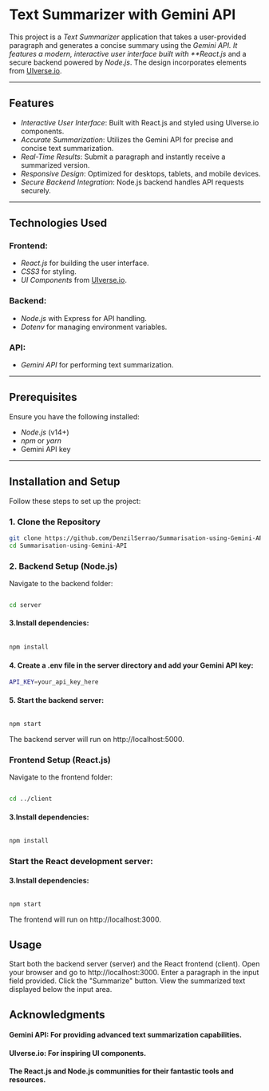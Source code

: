 # Text Summarizer with Gemini API

This project is a _Text Summarizer_ application that takes a user-provided paragraph and generates a concise summary using the _Gemini API. It features a modern, interactive user interface built with \*\*React.js_ and a secure backend powered by _Node.js_. The design incorporates elements from [UIverse.io](https://uiverse.io).

---

## Features

- _Interactive User Interface_: Built with React.js and styled using UIverse.io components.
- _Accurate Summarization_: Utilizes the Gemini API for precise and concise text summarization.
- _Real-Time Results_: Submit a paragraph and instantly receive a summarized version.
- _Responsive Design_: Optimized for desktops, tablets, and mobile devices.
- _Secure Backend Integration_: Node.js backend handles API requests securely.

---

## Technologies Used

### Frontend:

- _React.js_ for building the user interface.
- _CSS3_ for styling.
- _UI Components_ from [UIverse.io](https://uiverse.io).

### Backend:

- _Node.js_ with Express for API handling.
- _Dotenv_ for managing environment variables.

### API:

- _Gemini API_ for performing text summarization.

---

## Prerequisites

Ensure you have the following installed:

- _Node.js_ (v14+)
- _npm_ or _yarn_
- Gemini API key

---

## Installation and Setup

Follow these steps to set up the project:

### 1. Clone the Repository

```bash
git clone https://github.com/DenzilSerrao/Summarisation-using-Gemini-API.git
cd Summarisation-using-Gemini-API
```

### 2. Backend Setup (Node.js)

Navigate to the backend folder:

```bash

cd server
```

#### 3.Install dependencies:

```bash

npm install
```

#### 4. Create a .env file in the server directory and add your Gemini API key:

```bash env
API_KEY=your_api_key_here
```

#### 5. Start the backend server:

```bash

npm start
```

The backend server will run on http://localhost:5000.

### Frontend Setup (React.js)

Navigate to the frontend folder:

```bash

cd ../client
```

#### 3.Install dependencies:

```bash

npm install
```

### Start the React development server:

#### 3.Install dependencies:

```bash

npm start
```

The frontend will run on http://localhost:3000.

## Usage

Start both the backend server (server) and the React frontend (client).
Open your browser and go to http://localhost:3000.
Enter a paragraph in the input field provided.
Click the "Summarize" button.
View the summarized text displayed below the input area.

## Acknowledgments

#### Gemini API: For providing advanced text summarization capabilities.

#### UIverse.io: For inspiring UI components.

#### The React.js and Node.js communities for their fantastic tools and resources.
